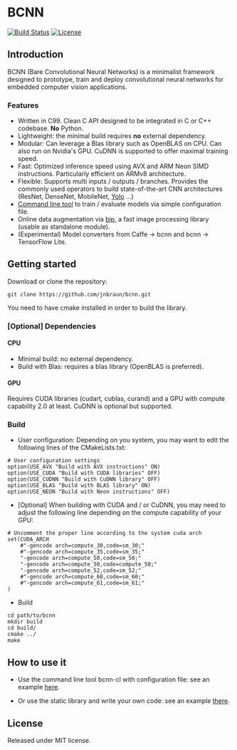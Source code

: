 # BCNN

[![Build Status](https://travis-ci.org/jnbraun/bcnn.svg?branch=master)](https://travis-ci.org/jnbraun/bcnn/)
[![License](https://img.shields.io/badge/license-MIT-blue.svg)](LICENSE)

## Introduction
BCNN (Bare Convolutional Neural Networks) is a minimalist framework designed to prototype, train and deploy convolutional neural networks for embedded computer vision applications. 

### Features
* Written in C99. Clean C API designed to be integrated in C or C++ codebase. **No** Python.
* Lightweight: the minimal build requires **no** external dependency.
* Modular: Can leverage a Blas library such as OpenBLAS on CPU. Can also run on Nvidia's GPU. CuDNN is supported to offer maximal training speed.
* Fast: Optimized inference speed using AVX and ARM Neon SIMD instructions. Particularly efficient on ARMv8 architecture.
* Flexible: Supports multi inputs / outputs / branches. Provides the commonly used operators to build state-of-the-art CNN architectures (ResNet, DenseNet, MobileNet, [Yolo](https://github.com/jnbraun/bcnn/tree/generic_layer/examples/yolo) ...)
* [Command line tool](https://github.com/jnbraun/bcnn/tree/generic_layer/examples/mnist_cl) to train / evaluate models via simple configuration file.
* Online data augmentation via [bip](https://github.com/jnbraun/bcnn/tree/generic_layer/bip), a fast image processing library (usable as standalone module).
* (Experimental) Model converters from Caffe -> bcnn and bcnn -> TensorFlow Lite.

## Getting started
Download or clone the repository:
```
git clone https://github.com/jnbraun/bcnn.git
```

You need to have cmake installed in order to build the library.

### [Optional] Dependencies 
#### CPU
* Minimal build: no external dependency.
* Build with Blas: requires a blas library (OpenBLAS is preferred).

#### GPU 
Requires CUDA libraries (cudart, cublas, curand) and a GPU with compute capability 2.0 at least. CuDNN is optional but supported.

### Build
* User configuration: Depending on you system, you may want to edit the following lines of the CMakeLists.txt:
```
# User configuration settings
option(USE_AVX "Build with AVX instructions" ON)
option(USE_CUDA "Build with CUDA libraries" OFF)
option(USE_CUDNN "Build with CuDNN library" OFF)
option(USE_BLAS "Build with BLAS library" ON)
option(USE_NEON "Build with Neon instructions" OFF)
```

* [Optional] When building with CUDA and / or CuDNN, you may need to adjust the following line depending on the compute capability of your GPU:
```
# Uncomment the proper line according to the system cuda arch
set(CUDA_ARCH 
    #"-gencode arch=compute_30,code=sm_30;"
    #"-gencode arch=compute_35,code=sm_35;"
    "-gencode arch=compute_50,code=sm_50;"
    "-gencode arch=compute_50,code=compute_50;"
    "-gencode arch=compute_52,code=sm_52;"
    #"-gencode arch=compute_60,code=sm_60;"
    #"-gencode arch=compute_61,code=sm_61;"
)
```

* Build
```
cd path/to/bcnn
mkdir build
cd build/
cmake ../
make
```

## How to use it

* Use the command line tool bcnn-cl with configuration file: see an example [here](https://github.com/jnbraun/bcnn/tree/master/examples/mnist_cl).

* Or use the static library and write your own code: see an example [there](https://github.com/jnbraun/bcnn/tree/master/examples/mnist).

## License

Released under MIT license.
